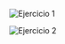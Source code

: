 
![Ejercicio 1](https://github.com/anakb/dev-pec1/tree/master/Ejercicio%201 "Ejercicio 1")

![Ejercicio 2](https://github.com/anakb/dev-pec1/tree/master/Ejercicio%202 "Ejercicio 2")
